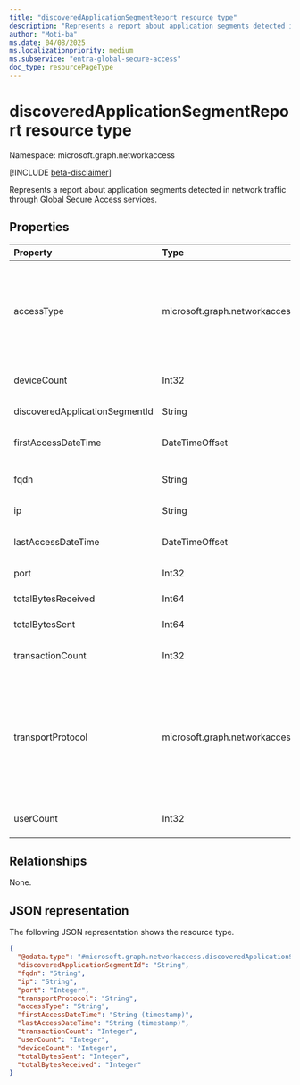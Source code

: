 ```yaml
---
title: "discoveredApplicationSegmentReport resource type"
description: "Represents a report about application segments detected in network traffic through Global Secure Access services."
author: "Moti-ba"
ms.date: 04/08/2025
ms.localizationpriority: medium
ms.subservice: "entra-global-secure-access"
doc_type: resourcePageType
---
```


# discoveredApplicationSegmentReport resource type

Namespace: microsoft.graph.networkaccess

[!INCLUDE [beta-disclaimer](../../includes/beta-disclaimer.md)]

Represents a report about application segments detected in network traffic through Global Secure Access services.

## Properties
|Property|Type|Description|
|:---|:---|:---|
|accessType|microsoft.graph.networkaccess.accessType|The type of access used to connect to this application segment. The possible values are: `quickAccess`, `privateAccess`, `unknownFutureValue`, `appAccess`. Use the `Prefer: include-unknown-enum-members` request header to get the following values from this [evolvable enum](/graph/best-practices-concept#handling-future-members-in-evolvable-enumerations): `appAccess`.|
|deviceCount|Int32|The number of unique devices that have accessed this application segment.|
|discoveredApplicationSegmentId|String|The unique identifier for this discovered application segment.|
|firstAccessDateTime|DateTimeOffset|The date and time when this application segment was first accessed.|
|fqdn|String|The fully qualified domain name associated with this application segment.|
|ip|String|The IP address associated with this application segment.|
|lastAccessDateTime|DateTimeOffset|The date and time when this application segment was last accessed.|
|port|Int32|The port number used to access this application segment.|
|totalBytesReceived|Int64|The total number of bytes received from this application segment.|
|totalBytesSent|Int64|The total number of bytes sent to this application segment.|
|transactionCount|Int32|The number of transactions recorded for this application segment.|
|transportProtocol|microsoft.graph.networkaccess.networkingProtocol|The transport protocol used to access this application segment. The possible values are: `ip`, `icmp`, `igmp`, `ggp`, `ipv4`, `tcp`, `pup`, `udp`, `idp`, `ipv6`, `ipv6RoutingHeader`, `ipv6FragmentHeader`, `ipSecEncapsulatingSecurityPayload`, `ipSecAuthenticationHeader`, `icmpV6`, `ipv6NoNextHeader`, `ipv6DestinationOptions`, `nd`, `raw`, `ipx`, `spx`, `spxII`, `unknownFutureValue`.|
|userCount|Int32|The number of unique users who have accessed this application segment.|

## Relationships
None.

## JSON representation
The following JSON representation shows the resource type.
<!-- {
  "blockType": "resource",
  "@odata.type": "microsoft.graph.networkaccess.discoveredApplicationSegmentReport"
}
-->
``` json
{
  "@odata.type": "#microsoft.graph.networkaccess.discoveredApplicationSegmentReport",
  "discoveredApplicationSegmentId": "String",
  "fqdn": "String",
  "ip": "String",
  "port": "Integer",
  "transportProtocol": "String",
  "accessType": "String",
  "firstAccessDateTime": "String (timestamp)",
  "lastAccessDateTime": "String (timestamp)",
  "transactionCount": "Integer",
  "userCount": "Integer",
  "deviceCount": "Integer",
  "totalBytesSent": "Integer",
  "totalBytesReceived": "Integer"
}
```